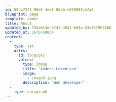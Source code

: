 ```yaml
---
id: 59dc7241-80e1-4eef-86eb-e070094db7a2
blueprint: page
template: about
title: About
updated_by: 733e613e-5f4f-4943-b04a-83cf5f969268
updated_at: 1670768854
content:
  -
    type: set
    attrs:
      id: lbjgcgkc
      values:
        type: image
        title: 'Anders Lorentzen'
        image:
          - image0.jpeg
        description: 'Web developer'
  -
    type: paragraph
---
```

